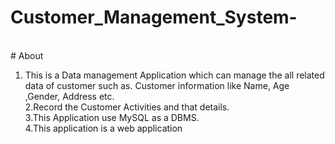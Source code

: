 # Customer_Management_System-
<br># About
  1. This is a Data management Application which can manage the all related data of customer such as. Customer information like Name, 
  Age 
 ,Gender, Address etc.
<br>2.Record the Customer Activities and that details.
<br>3.This Application use MySQL as a DBMS.
<br>4.This application is a web application 
